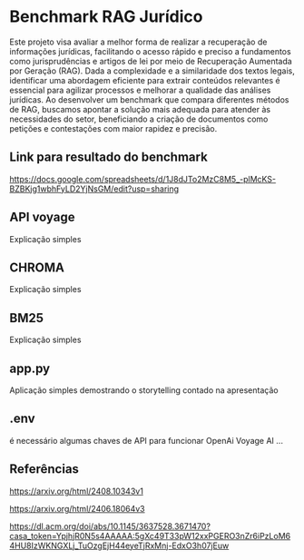 # Benchmark RAG Jurídico

Este projeto visa avaliar a melhor forma de realizar a recuperação de informações jurídicas, facilitando o acesso rápido e preciso a fundamentos como jurisprudências e artigos de lei por meio de Recuperação Aumentada por Geração (RAG). Dada a complexidade e a similaridade dos textos legais, identificar uma abordagem eficiente para extrair conteúdos relevantes é essencial para agilizar processos e melhorar a qualidade das análises jurídicas. Ao desenvolver um benchmark que compara diferentes métodos de RAG, buscamos apontar a solução mais adequada para atender às necessidades do setor, beneficiando a criação de documentos como petições e contestações com maior rapidez e precisão.

## Link para resultado do benchmark

https://docs.google.com/spreadsheets/d/1J8dJTo2MzC8M5_-plMcKS-BZBKjg1wbhFyLD2YjNsGM/edit?usp=sharing


## API voyage

Explicação simples

## CHROMA

Explicação simples

## BM25

Explicação simples

## app.py

Aplicação simples demostrando o storytelling contado na apresentação

## .env

é necessário algumas chaves de API para funcionar
OpenAi
Voyage AI
...

## Referências

https://arxiv.org/html/2408.10343v1

https://arxiv.org/html/2406.18064v3

https://dl.acm.org/doi/abs/10.1145/3637528.3671470?casa_token=YpjhjR0N5s4AAAAA:5gXc49T33pW12xxPGERO3nZr6iPzLoM64HU8IzWKNGXLj_TuOzgEjH44eyeTjRxMnj-EdxO3h07jEuw